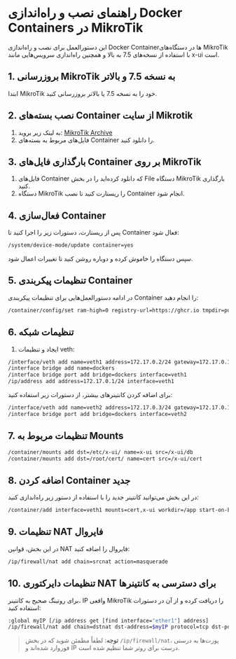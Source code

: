 
# راهنمای نصب و راه‌اندازی Docker Containers در MikroTik

این دستورالعمل برای نصب و راه‌اندازی Docker Containerها در دستگاه‌های MikroTik با استفاده از نسخه‌های 7.5 به بالا و همچنین راه‌اندازی سرویس‌هایی مانند x-ui است.

## 1. بروزرسانی MikroTik به نسخه 7.5 و بالاتر
ابتدا MikroTik خود را به نسخه 7.5 یا بالاتر بروزرسانی کنید.

## 2. نصب بسته‌های Container از سایت Mikrotik
1. به لینک زیر بروید:
   [MikroTik Archive](https://mikrotik.com/download/archive)
2. فایل‌های مربوط به بسته‌های Container را دانلود کنید.

## 3. بارگذاری فایل‌های Container بر روی MikroTik
1. فایل‌های Container که دانلود کرده‌اید را در بخش File دستگاه MikroTik بارگذاری کنید.
2. دستگاه MikroTik را ریستارت کنید تا نصب Container انجام شود.

## 4. فعال‌سازی Container
پس از ریستارت، دستورات زیر را اجرا کنید تا Container فعال شود:

```bash
/system/device-mode/update container=yes
```

سپس دستگاه را خاموش کرده و دوباره روشن کنید تا تغییرات اعمال شود.

## 5. تنظیمات پیکربندی Container

در ادامه دستورالعمل‌هایی برای تنظیمات پیکربندی Container را انجام دهید:

```bash
/container/config/set ram-high=0 registry-url=https://ghcr.io tmpdir=pull
```

## 6. تنظیمات شبکه

1. ایجاد و تنظیمات veth:

```bash
/interface/veth add name=veth1 address=172.17.0.2/24 gateway=172.17.0.1
/interface bridge add name=dockers
/interface bridge port add bridge=dockers interface=veth1
/ip/address add address=172.17.0.1/24 interface=veth1
```

برای اضافه کردن کانتینرهای بیشتر، از دستورات زیر استفاده کنید:

```bash
/interface/veth add name=veth2 address=172.17.0.3/24 gateway=172.17.0.1
/interface bridge port add bridge=dockers interface=veth2
```

## 7. تنظیمات مربوط به Mounts

```bash
/container/mounts add dst=/etc/x-ui/ name=x-ui src=/x-ui/db
/container/mounts add dst=/root/cert/ name=cert src=/x-ui/cert
```

## 8. اضافه کردن Container جدید

در این بخش می‌توانید کانتینر جدید را با استفاده از دستور زیر راه‌اندازی کنید:

```bash
/container/add interface=veth1 mounts=cert,x-ui workdir=/app start-on-boot=yes remote-image=mhsanaei/3x-ui:latest
```

## 9. تنظیمات NAT فایروال

در این بخش، قوانین NAT فایروال را اضافه کنید:

```bash
/ip/firewall/nat add chain=srcnat action=masquerade
```

## 10. تنظیمات دایرکتوری NAT برای دسترسی به کانتینرها

برای روتینگ صحیح به کانتینر، IP واقعی MikroTik را دریافت کرده و از آن در دستورات استفاده کنید:

```bash
:global myIP [/ip address get [find interface="ether1"] address]
/ip/firewall/nat add chain=dstnat dst-address=$myIP protocol=tcp dst-port=2053 action=dst-nat to-addresses=172.17.0.2 to-ports=2053
```

> **توجه**: لطفاً مطمئن شوید که در بخش `/ip/firewall/nat`، پورت‌ها به درستی فوروارد شده‌اند و IP درست برای روتر شما تنظیم شده است.
